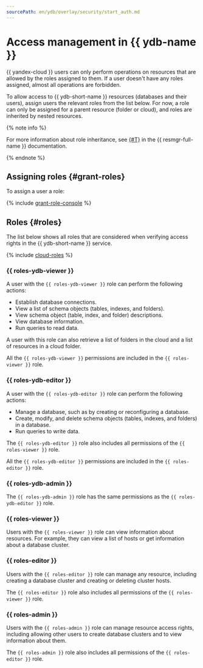 ```yaml
---
sourcePath: en/ydb/overlay/security/start_auth.md
---
```

# Access management in {{ ydb-name }}

{{ yandex-cloud }} users can only perform operations on resources that are allowed by the roles assigned to them. If a user doesn't have any roles assigned, almost all operations are forbidden.

To allow access to {{ ydb-short-name }} resources (databases and their users), assign users the relevant roles from the list below. For now, a role can only be assigned for a parent resource (folder or cloud), and roles are inherited by nested resources.

{% note info %}

For more information about role inheritance, see [{#T}](../../resource-manager/concepts/resources-hierarchy.md#access-rights-inheritance) in the {{ resmgr-full-name }} documentation.

{% endnote %}

## Assigning roles {#grant-roles}

To assign a user a role:

{% include [grant-role-console](../../_includes/grant-role-console.md) %}

## Roles {#roles}

The list below shows all roles that are considered when verifying access rights in the {{ ydb-short-name }} service.

{% include [cloud-roles](../../_includes/cloud-roles.md) %}

### {{ roles-ydb-viewer }}

A user with the `{{ roles-ydb-viewer }}` role can perform the following actions:

* Establish database connections.
* View a list of schema objects (tables, indexes, and folders).
* View schema object (table, index, and folder) descriptions.
* View database information.
* Run queries to read data.

A user with this role can also retrieve a list of folders in the cloud and a list of resources in a cloud folder.

All the `{{ roles-ydb-viewer }}` permissions are included in the `{{ roles-viewer }}` role.

### {{ roles-ydb-editor }}

A user with the `{{ roles-ydb-editor }}` role can perform the following actions:

* Manage a database, such as by creating or reconfiguring a database.
* Create, modify, and delete schema objects (tables, indexes, and folders) in a database.
* Run queries to write data.

The `{{ roles-ydb-editor }}` role also includes all permissions of the `{{ roles-viewer }}` role.

All the `{{ roles-ydb-editor }}` permissions are included in the `{{ roles-editor }}` role.

### {{ roles-ydb-admin }}

The `{{ roles-ydb-admin }}` role has the same permissions as the `{{ roles-ydb-editor }}` role.

### {{ roles-viewer }}

Users with the `{{ roles-viewer }}` role can view information about resources. For example, they can view a list of hosts or get information about a database cluster.

### {{ roles-editor }}

Users with the `{{ roles-editor }}` role can manage any resource, including creating a database cluster and creating or deleting cluster hosts.

The `{{ roles-editor }}` role also includes all permissions of the `{{ roles-viewer }}` role.

### {{ roles-admin }}

Users with the `{{ roles-admin }}` role can manage resource access rights, including allowing other users to create database clusters and to view information about them.

The `{{ roles-admin }}` role also includes all permissions of the `{{ roles-editor }}` role.

